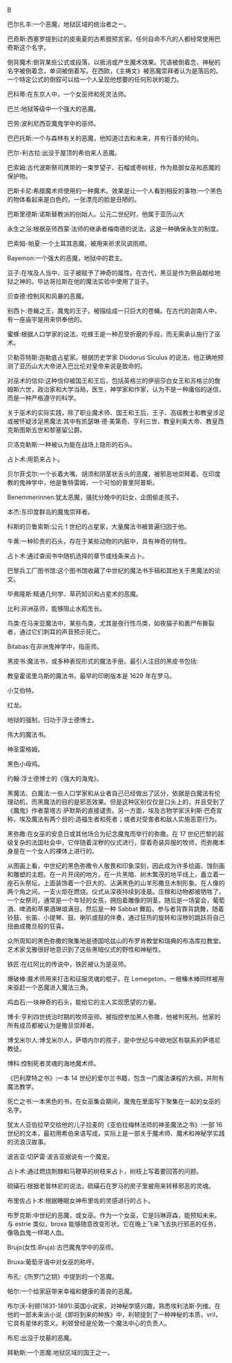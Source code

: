

B

巴尔扎丰:一个恶魔，地狱区域的统治者之一。

巴奇斯:西塞罗提到过的皮奥夏的古希腊预言家。任何自命不凡的人都经常使用巴奇斯这个名字。

倒背魔术:倒背某些公式或段落，以抵消或产生魔术效果。咒语被倒着念，神秘的名字被倒着念，单词被倒着写。在西欧，《主祷文》被恶魔崇拜者认为是落后的。一个特定公式的倒叙可以给一个人呈现他想要的任何形状的能力。

巴科蒂:在东京人中，一个女巫师和死灵法师。

巴兰:地狱等级中一个强大的恶魔。

巴劳:波利尼西亚魔鬼学中的巫师。

巴巴托斯:一个与森林有关的恶魔，他知道过去和未来，并有行善的倾向。

巴尔-利古拉:出没于屋顶的希伯来人恶魔。

巴索姆:古代波斯祭司携带的一束罗望子、石榴或枣树枝，作为抵御女巫和恶魔的保护物。

巴斯卡尼:希腊魔术师使用的一种魔术。效果是让一个人看到相反的事物:一个黑色的物体看起来是白色的，一张漂亮的脸是丑陋的。

巴斯里德斯:诺斯替教派的创始人。公元二世纪时，他属于亚历山大

永生之浴:根据巫师西蒙·法师的继承者梅南德的说法，这是一种确保永生的制度。

巴索姆-帕夏:一个土耳其恶魔，被用来祈求风调雨顺。

Bayemon:一个强大的恶魔，地狱中的君主。

豆子:在埃及人当中，豆子被赋予了神奇的属性。在古代，黑豆是作为祭品献给地狱之神的。毕达哥拉斯在他的魔法实验中使用了豆子。

贝查德:控制风和风暴的恶魔。

别西卜:苍蝇之王，魔鬼的王子，被描绘成一只巨大的苍蝇。在古代的迦南人中，有一座庙宇是用来供奉他的。

蜜蜂:根据人口学家的说法，吃蜂王是一种忍受折磨的手段，而无需承认施行了巫术。

贝勒芬特斯:迦勒底占星家。根据历史学家 Diodorus Siculus 的说法，他正确地预测了亚历山大大帝进入巴比伦对皇帝来说是致命的。

对巫术的信仰:这种信仰被国王和王后，包括英格兰的伊丽莎白女王和苏格兰的詹姆斯六世，政治家和大学当局，医生，神学家和作家，认为不是一种庸俗的迷信，而是一种严格遵守的科学。

关于巫术的实际实践，除了职业魔术师、国王和王后，王子、高级教士和教皇涉足或被怀疑涉足黑魔法:其中有凯瑟琳·德·美第奇、亨利三世、教皇利奥大帝、教皇西克斯图斯五世和黎塞留公爵。

贝洛克勒斯:一种被认为能在战场上隐形的石头。

占卜术:用箭来占卜。

贝尔菲戈尔:一个长着大嘴、胡须和阴茎状舌头的恶魔，被邪恶地崇拜着。在印度教的鬼神学中，他是鲁特雷姆，一个可怕的普里阿普斯。

Benemmerinnen:犹太恶魔，骚扰分娩中的妇女，企图偷走孩子。

本杰:东印度群岛的魔鬼崇拜者。

科斯的贝鲁索斯:公元 1 世纪的占星家，大量魔法书被普遍归因于他。

牛黄:一种珍贵的石头，存在于某些动物的内脏中，具有神奇的特性。

占卜术:通过查阅书中随机选择的章节或线条来占卜。

巴黎兵工厂图书馆:这个图书馆收藏了中世纪的魔法书手稿和其他关于黑魔法的论文。

毕弗隆斯:精通几何学、草药知识和占星术的恶魔。

比利:非洲巫师，能够阻止水稻生长。

鸟类:在马来亚魔法中，某些鸟类，尤其是夜行性鸟类，如夜猫子和裹尸布撕裂者，通过它们刺耳的声音预示死亡。

Bitabas:在非洲鬼神学中，指巫师。

黑皮书:魔法书，或多种表现形式的魔法手册。最引人注目的黑皮书包括:

教皇霍诺里乌斯的魔法书，最早的印刷版本是 1629 年在罗马。

小艾伯特。

红龙。

地狱的强制，归功于浮士德博士。

伟大的魔法书。

神圣雷格姆。

黑色小母鸡。

约翰·浮士德博士的《强大的海鬼》。

黑魔法、白魔法:一些人口学家和从业者自己已经做出了区分，依据是白魔法有伦理动机，而黑魔法的目的是邪恶效果。但是这种区别仅仅是口头上的，并且受到了《魔鬼》作者蒙塔古·萨默斯的直接谴责。另一方面，埃及古物学家沃利斯·巴奇宣称，埃及魔法有两个目的:造福生者和死者；或者对受害者和敌人实施恶意行为。

黑弥撒:在女巫的安息日或其他场合为纪念魔鬼而举行的弥撒。在 17 世纪巴黎的超级复杂的法国社会中，它伴随着淫秽的仪式进行，穿着奇装异服的牧师，而弥撒本身是在一个女人的裸体上进行的。

从图画上看，中世纪的黑色弥撒令人敬畏和印象深刻，因此成为许多绘画、蚀刻画和雕塑的主题。在一片开阔的地方，在一片黑暗、树木繁茂的地平线上，矗立着一座石头祭坛，上面装饰着一个巨大的、沾满黑色的山羊形撒旦木制形象。在人像的两个角之间，一支火炬在燃烧。仪式从深夜持续到凌晨。庄稼和动物都被牺牲了。一个女祭司，通常是一个年轻的女孩，拥抱着雕像的阴茎。随后是一场宴会，葡萄酒、啤酒和苹果酒琳琅满目。然后是一种 Sabbat 舞蹈，参与者背靠背跳舞，随着铃鼓、长笛、小提琴、鼓、喇叭或鼓的伴奏，通过狂热的旋转和淫秽的跳跃将自己扭曲成撒旦般的狂喜。

众所周知的黑色弥撒的聚集地是德国哈兹山的布罗肯教堂和瑞典的布洛库拉教堂。艺术家戈雅很好地意识到了这些黑暗仪式的野性和神秘性。

铁匠:在红阿比的传说中，铁匠被认为是巫师。

爆破棒:魔术师用来打击和征服灵魂的棍子。在 Lemegeton，一根榛木棒同样被用来驱赶一个恶魔进入魔法三角。

鸡血石:一块神奇的石头，能给它的主人实现愿望的力量。

博卡:亨利四世统治时期的牧师巫师。被指控参加黑人弥撒，他被判死刑。他家的所有成员都被认为是撒旦崇拜者。

博戈米尔人:博戈米尔人，萨塔内尔的孩子，是中世纪与中欧地区有联系的萨塔尼教徒。

博科:控制死者灵魂的海地魔术师。

《巴利摩特之书》:一本 14 世纪的爱尔兰书籍，包含一门魔法课程的大纲，并附有魔法教学。

死亡之书:一本黑色的书，在女巫集会期间，魔鬼在里面写下聚集在一起的女巫的名字。

犹太人亚伯拉罕交给他的儿子拉麦的《亚伯拉梅林法师的神圣魔法之书》:一部 16 世纪的文本，最初用希伯来语写成，实际上是一部关于魔术师、魔术和神秘学实践的流浪汉故事。

波吉亚:切萨雷·波吉亚据说有一个魔宠。

占卜术:通过燃烧荆棘和马鞭草的树枝来占卜，树枝上写着要回答的问题。

硫磺石:根据老普林尼的说法，硫磺石在罗马的房子里被用来转移邪恶的灵魂。

布里佐占卜术:根据睡眠女神布里佐的灵感进行的占卜。

布罗克斯:中世纪的恶魔，或女巫。作为一个女巫，它是玛琳菲森，能预知未来。与 estrie 类似，broxa 能够随意改变形状。它在晚上飞来飞去执行邪恶的任务，像吸血鬼一样喝人血。

Brujo(女性:Bruja):古巴魔鬼学中的巫师。

Bruxa:葡萄牙语中对女巫的称呼。

布孔:《所罗门之钥》中提到的一个恶魔。

帕尔:一个给家庭带来幸福和健康的善良的恶魔。

布尔沃-利顿(1831-1891):英国小说家，对神秘学感兴趣，熟悉埃利法斯·列维。在他的一部未来派小说《即将到来的种族》中，利顿提到了一种神秘的本质，vril，它具有星体的意义。利顿曾经是伦敦一个魔法中心的负责人。

布尼:出没于坟墓的恶魔。

拜勒斯:一个恶魔:地狱区域的国王之一。